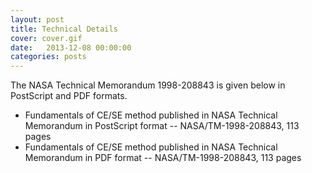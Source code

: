 ```yaml
---
layout: post
title: Technical Details
cover: cover.gif
date:   2013-12-08 00:00:00
categories: posts
---
```


The NASA Technical Memorandum 1998-208843 is given below in PostScript and PDF formats.

* Fundamentals of CE/SE method published in NASA Technical Memorandum in PostScript format -- NASA/TM-1998-208843, 113 pages
* Fundamentals of CE/SE method published in NASA Technical Memorandum in PDF format -- NASA/TM-1998-208843, 113 pages
